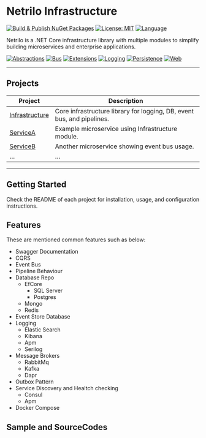 # Netrilo Infrastructure

[![Build & Publish NuGet Packages](https://github.com/raminesfahani/Netrilo_Infrastructure/actions/workflows/nuget-packages.yml/badge.svg)](https://github.com/raminesfahani/Netrilo_Infrastructure/actions/workflows/nuget-packages.yml)
[![License: MIT](https://img.shields.io/badge/License-MIT-yellow.svg)](LICENSE)
[![Language](https://img.shields.io/github/languages/top/raminesfahani/Netrilo_Infrastructure)](https://github.com/raminesfahani/Netrilo_Infrastructure/search?l=c%23)

Netrilo is a .NET Core infrastructure library with multiple modules to simplify building microservices and enterprise applications.

[![Abstractions](https://img.shields.io/nuget/v/Netrilo.Infrastructure.Common.Abstractions)](https://www.nuget.org/packages/Netrilo.Infrastructure.Common.Abstractions)
[![Bus](https://img.shields.io/nuget/v/Netrilo.Infrastructure.Common.Bus)](https://www.nuget.org/packages/Netrilo.Infrastructure.Common.Bus)
[![Extensions](https://img.shields.io/nuget/v/Netrilo.Infrastructure.Common.Extensions)](https://www.nuget.org/packages/Netrilo.Infrastructure.Common.Extensions)
[![Logging](https://img.shields.io/nuget/v/Netrilo.Infrastructure.Common.Logging)](https://www.nuget.org/packages/Netrilo.Infrastructure.Common.Logging)
[![Persistence](https://img.shields.io/nuget/v/Netrilo.Infrastructure.Common.Persistence)](https://www.nuget.org/packages/Netrilo.Infrastructure.Common.Persistence)
[![Web](https://img.shields.io/nuget/v/Netrilo.Infrastructure.Common.Web)](https://www.nuget.org/packages/Netrilo.Infrastructure.Common.Web)




---

## Projects

| Project | Description |
|---------|-------------|
| [Infrastructure](./Src/Infrastructure/README.md) | Core infrastructure library for logging, DB, event bus, and pipelines. |
| [ServiceA](./Src/ServiceA/README.md) | Example microservice using Infrastructure module. |
| [ServiceB](./Src/ServiceB/README.md) | Another microservice showing event bus usage. |
| … | … |

---

## Getting Started

Check the README of each project for installation, usage, and configuration instructions.


## Features
These are mentioned common features such as below:
- Swagger Documentation
- CQRS
- Event Bus
- Pipeline Behaviour
- Database Repo
    - EfCore
        - SQL Server
        - Postgres
    - Mongo
    - Redis
- Event Store Database
- Logging
    - Elastic Search
    - Kibana
    - Apm
    - Serilog
- Message Brokers
    - RabbitMq
    - Kafka
    - Dapr
- Outbox Pattern
- Service Discovery and Healtch checking
    - Consul
    - Apm
- Docker Compose

## Sample and SourceCodes
